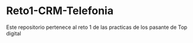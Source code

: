 # Reto1-CRM-Telefonia
Este repositorio pertenece al reto 1 de las practicas de los pasante de Top digital
